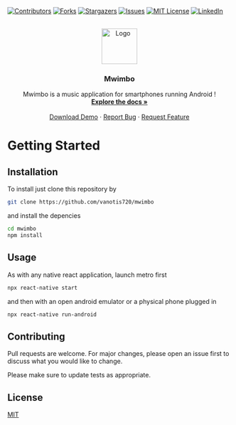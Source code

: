 <!-- PROJECT SHIELDS -->
<!--
*** I'm using markdown "reference style" links for readability.
*** Reference links are enclosed in brackets [ ] instead of parentheses ( ).
*** See the bottom of this document for the declaration of the reference variables
*** for contributors-url, forks-url, etc. This is an optional, concise syntax you may use.
*** https://www.markdownguide.org/basic-syntax/#reference-style-links
-->

[![Contributors][contributors-shield]][contributors-url] 
[![Forks][forks-shield]][forks-url]
[![Stargazers][stars-shield]][stars-url]
[![Issues][issues-shield]][issues-url]
[![MIT License][license-shield]][license-url]
[![LinkedIn][linkedin-shield]][linkedin-url]

<!-- PROJECT LOGO -->
<br />
<div align="center">
  <a href="https://github.com/vanotis720/mwimbo">
    <img src="images/logo.png" alt="Logo" width="80" height="80">
  </a>

  <h3 align="center">Mwimbo</h3>

  <p align="center">
    Mwimbo is a music application for smartphones running Android !
    <br />
    <a href="https://github.com/vanotis720/mwimbo"><strong>Explore the docs »</strong></a>
    <br />
    <br />
    <a href="https://github.com/vanotis720/mwimbo">Download Demo</a>
    ·
    <a href="https://github.com/vanotis720/mwimbo/issues">Report Bug</a>
    ·
    <a href="https://github.com/vanotis720/mwimbo/issues">Request Feature</a>
  </p>
</div>


# Getting Started

## Installation

To install just clone this repository by

```bash
git clone https://github.com/vanotis720/mwimbo
```

and install the depencies

```bash
cd mwimbo
npm install
```

## Usage

As with any native react application, launch metro first

```bash
npx react-native start
```

and then with an open android emulator or a physical phone plugged in

```bash
npx react-native run-android
```

## Contributing

Pull requests are welcome. For major changes, please open an issue first to discuss what you would like to change.

Please make sure to update tests as appropriate.

## License

[MIT](https://choosealicense.com/licenses/mit/)


<!-- MARKDOWN LINKS & IMAGES -->
<!-- https://www.markdownguide.org/basic-syntax/#reference-style-links -->
[contributors-shield]: https://img.shields.io/github/contributors/vanotis720/mwimbo?style=for-the-badge
[contributors-url]: https://github.com/vanotis720/mwimbo/graphs/contributors

[forks-shield]: 	https://img.shields.io/github/forks/vanotis720/mwimbo?style=for-the-badge
[forks-url]: https://github.com/vanotis720/mwimbo/network/members

[stars-shield]: https://img.shields.io/github/stars/vanotis720/mwimbo?style=for-the-badge
[stars-url]: https://github.com/vanotis720/mwimbo/stargazers

[issues-shield]: https://img.shields.io/github/issues/vanotis720/mwimbo?style=for-the-badge
[issues-url]: https://github.com/vanotis720/mwimbo/issues

[license-shield]: https://img.shields.io/github/license/vanotis720/mwimbo?style=for-the-badge
[license-url]: https://github.com/vanotis720/mwimbo/LICENSE.md

[linkedin-shield]: https://img.shields.io/badge/-LinkedIn-black.svg?style=for-the-badge&logo=linkedin&colorB=555
[linkedin-url]: https://www.linkedin.com/in/vanotis720
[product-screenshot]: images/screenshot.png
